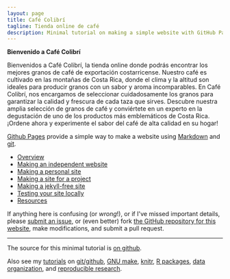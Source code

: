 ```yaml
---
layout: page
title: Café Colibrí
tagline: Tienda online de café
description: Minimal tutorial on making a simple website with GitHub Pages
---
```


**Bienvenido a Café Colibrí**

Bienvenidos a Café Colibrí, la tienda online donde podrás encontrar los mejores granos de café de exportación costarricense. Nuestro café es cultivado en las montañas de Costa Rica, donde el clima y la altitud son ideales para producir granos con un sabor y aroma incomparables. En Café Colibrí, nos encargamos de seleccionar cuidadosamente los granos para garantizar la calidad y frescura de cada taza que sirves. Descubre nuestra amplia selección de granos de café y conviértete en un experto en la degustación de uno de los productos más emblemáticos de Costa Rica. ¡Ordene ahora y experimente el sabor del café de alta calidad en su hogar!



[Github Pages](https://pages.github.com) provide a simple way to make a
website using
[Markdown](https://daringfireball.net/projects/markdown/) and
[git](https://git-scm.com).



- [Overview](pages/overview.html)
- [Making an independent website](pages/independent_site.html)
- [Making a personal site](pages/user_site.html)
- [Making a site for a project](pages/project_site.html)
- [Making a jekyll-free site](pages/nojekyll.html)
- [Testing your site locally](pages/local_test.html)
- [Resources](pages/resources.html)

If anything here is confusing (or _wrong_!), or if I've missed
important details, please
[submit an issue](https://github.com/kbroman/simple_site/issues), or (even
better) fork [the GitHub repository for this website](https://github.com/kbroman/simple_site),
make modifications, and submit a pull request.

---

The source for this minimal tutorial is [on github](https://github.com/kbroman/simple_site).

Also see my [tutorials](https://kbroman.org/tutorials) on
[git/github](https://kbroman.org/github_tutorial),
[GNU make](https://kbroman.org/minimal_make),
[knitr](https://kbroman.org/knitr_knutshell),
[R packages](https://kbroman.org/pkg_primer),
[data organization](https://kbroman.org/dataorg),
and [reproducible research](https://kbroman.org/steps2rr).
